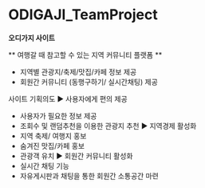 # ODIGAJI_TeamProject

**오디가지 사이트**

** 여행갈 때 참고할 수 있는 지역 커뮤니티 플랫폼 **
- 지역별 관광지/축제/맛집/카페 정보 제공
- 회원간 커뮤니티 (동행구하기/ 실시간채팅) 제공

사이트 기획의도
▶ 사용자에게 편의 제공
  - 사용자가 필요한 정보 제공
  - 조회수 및 랜덤추천을 이용한 관광지 추천
▶ 지역경제 활성화
  - 지역 축제/ 여행지 홍보
  - 숨겨진 맛집/카페 홍보
  - 관광객 유치
▶ 회원간 커뮤니티 활성화
  - 실시간 채팅 기능
  - 자유게시판과 채팅을 통한 회원간 소통공간 마련
